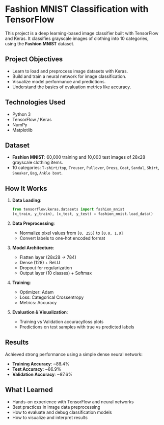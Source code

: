 
#  Fashion MNIST Classification with TensorFlow

This project is a deep learning-based image classifier built with TensorFlow and Keras. It classifies grayscale images of clothing into 10 categories, using the **Fashion MNIST** dataset.

##  Project Objectives

- Learn to load and preprocess image datasets with Keras.
- Build and train a neural network for image classification.
- Visualize model performance and predictions.
- Understand the basics of evaluation metrics like accuracy.

##  Technologies Used

- Python 3
- TensorFlow / Keras
- NumPy
- Matplotlib

##  Dataset

- **Fashion MNIST**: 60,000 training and 10,000 test images of 28x28 grayscale clothing items.
- 10 categories: `T-shirt/top`, `Trouser`, `Pullover`, `Dress`, `Coat`, `Sandal`, `Shirt`, `Sneaker`, `Bag`, `Ankle boot`.

##  How It Works

1. **Data Loading**:
   ```python
   from tensorflow.keras.datasets import fashion_mnist
   (x_train, y_train), (x_test, y_test) = fashion_mnist.load_data()
   ```
2. **Data Preprocessing**:
   - Normalize pixel values from `[0, 255]` to `[0.0, 1.0]`
   - Convert labels to one-hot encoded format

3. **Model Architecture**:
   - Flatten layer (28x28 → 784)
   - Dense (128) + ReLU
   - Dropout for regularization
   - Output layer (10 classes) + Softmax

4. **Training**:
   - Optimizer: Adam
   - Loss: Categorical Crossentropy
   - Metrics: Accuracy

5. **Evaluation & Visualization**:
   - Training vs Validation accuracy/loss plots
   - Predictions on test samples with true vs predicted labels

##  Results

Achieved strong performance using a simple dense neural network:
- **Training Accuracy**: ~88.4%
- **Test Accuracy**: ~86.9%
- **Validation Accuracy**: ~87.6%


## What I Learned

- Hands-on experience with TensorFlow and neural networks
- Best practices in image data preprocessing
- How to evaluate and debug classification models
- How to visualize and interpret results


